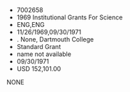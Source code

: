 * 7002658
* 1969 Institutional Grants For Science
* ENG,ENG
* 11/26/1969,09/30/1971
*  . None, Dartmouth College
* Standard Grant
*   name not available
* 09/30/1971
* USD 152,101.00

NONE